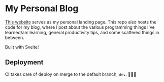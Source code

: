 # My Personal Blog

[This website](https://kylieis.online) serves as my personal landing page. This repo also hosts the code for my blog, where I post about the various programming things I've learned/am learning, general productivity tips, and some scattered things in between.

Built with Svelte!

## Deployment

CI takes care of deploy on merge to the default branch, `dev`. 🚀👨‍🚀
